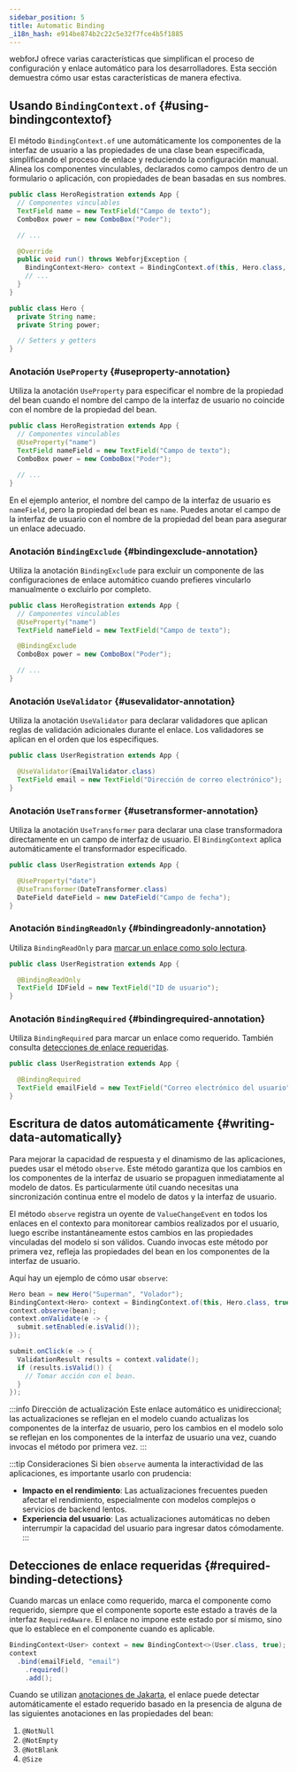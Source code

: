 ```yaml
---
sidebar_position: 5
title: Automatic Binding
_i18n_hash: e914be874b2c22c5e32f7fce4b5f1885
---
```

webforJ ofrece varias características que simplifican el proceso de configuración y enlace automático para los desarrolladores. Esta sección demuestra cómo usar estas características de manera efectiva.

## Usando `BindingContext.of` {#using-bindingcontextof}

El método `BindingContext.of` une automáticamente los componentes de la interfaz de usuario a las propiedades de una clase bean especificada, simplificando el proceso de enlace y reduciendo la configuración manual. Alinea los componentes vinculables, declarados como campos dentro de un formulario o aplicación, con propiedades de bean basadas en sus nombres.

```java
public class HeroRegistration extends App {
  // Componentes vinculables
  TextField name = new TextField("Campo de texto");
  ComboBox power = new ComboBox("Poder");

  // ...

  @Override
  public void run() throws WebforjException {
    BindingContext<Hero> context = BindingContext.of(this, Hero.class, true);
    // ...
  }
}
```

```java
public class Hero {
  private String name;
  private String power;

  // Setters y getters
}
```

### Anotación `UseProperty` {#useproperty-annotation}

Utiliza la anotación `UseProperty` para especificar el nombre de la propiedad del bean cuando el nombre del campo de la interfaz de usuario no coincide con el nombre de la propiedad del bean.

```java
public class HeroRegistration extends App {
  // Componentes vinculables
  @UseProperty("name")
  TextField nameField = new TextField("Campo de texto");
  ComboBox power = new ComboBox("Poder");

  // ...
}
```

En el ejemplo anterior, el nombre del campo de la interfaz de usuario es `nameField`, pero la propiedad del bean es `name`. Puedes anotar el campo de la interfaz de usuario con el nombre de la propiedad del bean para asegurar un enlace adecuado.

### Anotación `BindingExclude` {#bindingexclude-annotation}

Utiliza la anotación `BindingExclude` para excluir un componente de las configuraciones de enlace automático cuando prefieres vincularlo manualmente o excluirlo por completo.

```java
public class HeroRegistration extends App {
  // Componentes vinculables
  @UseProperty("name")
  TextField nameField = new TextField("Campo de texto");

  @BindingExclude
  ComboBox power = new ComboBox("Poder");

  // ...
}
```

### Anotación `UseValidator` {#usevalidator-annotation}

Utiliza la anotación `UseValidator` para declarar validadores que aplican reglas de validación adicionales durante el enlace. Los validadores se aplican en el orden que los especifiques.

```java
public class UserRegistration extends App {

  @UseValidator(EmailValidator.class)
  TextField email = new TextField("Dirección de correo electrónico");
}
```

### Anotación `UseTransformer` {#usetransformer-annotation}

Utiliza la anotación `UseTransformer` para declarar una clase transformadora directamente en un campo de interfaz de usuario. El `BindingContext` aplica automáticamente el transformador especificado.

```java
public class UserRegistration extends App {

  @UseProperty("date")
  @UseTransformer(DateTransformer.class)
  DateField dateField = new DateField("Campo de fecha");
}
```

### Anotación `BindingReadOnly` {#bindingreadonly-annotation}

Utiliza `BindingReadOnly` para [marcar un enlace como solo lectura](./bindings/#configuring-readonly-bindings).

```java
public class UserRegistration extends App {

  @BindingReadOnly
  TextField IDField = new TextField("ID de usuario");
}
```

### Anotación `BindingRequired` {#bindingrequired-annotation}

Utiliza `BindingRequired` para marcar un enlace como requerido. También consulta [detecciones de enlace requeridas](#required-binding-detections).

```java
public class UserRegistration extends App {

  @BindingRequired
  TextField emailField = new TextField("Correo electrónico del usuario");
}
```

## Escritura de datos automáticamente {#writing-data-automatically}

Para mejorar la capacidad de respuesta y el dinamismo de las aplicaciones, puedes usar el método `observe`. Este método garantiza que los cambios en los componentes de la interfaz de usuario se propaguen inmediatamente al modelo de datos. Es particularmente útil cuando necesitas una sincronización continua entre el modelo de datos y la interfaz de usuario.

El método `observe` registra un oyente de `ValueChangeEvent` en todos los enlaces en el contexto para monitorear cambios realizados por el usuario, luego escribe instantáneamente estos cambios en las propiedades vinculadas del modelo si son válidos. Cuando invocas este método por primera vez, refleja las propiedades del bean en los componentes de la interfaz de usuario.

Aquí hay un ejemplo de cómo usar `observe`:

```java
Hero bean = new Hero("Superman", "Volador");
BindingContext<Hero> context = BindingContext.of(this, Hero.class, true);
context.observe(bean);
context.onValidate(e -> {
  submit.setEnabled(e.isValid());
});

submit.onClick(e -> {
  ValidationResult results = context.validate();
  if (results.isValid()) {
    // Tomar acción con el bean.
  }
});
```

:::info Dirección de actualización
Este enlace automático es unidireccional; las actualizaciones se reflejan en el modelo cuando actualizas los componentes de la interfaz de usuario, pero los cambios en el modelo solo se reflejan en los componentes de la interfaz de usuario una vez, cuando invocas el método por primera vez.
:::

:::tip Consideraciones
Si bien `observe` aumenta la interactividad de las aplicaciones, es importante usarlo con prudencia:

- **Impacto en el rendimiento**: Las actualizaciones frecuentes pueden afectar el rendimiento, especialmente con modelos complejos o servicios de backend lentos.
- **Experiencia del usuario**: Las actualizaciones automáticas no deben interrumpir la capacidad del usuario para ingresar datos cómodamente.
:::


## Detecciones de enlace requeridas {#required-binding-detections}

Cuando marcas un enlace como requerido, marca el componente como requerido, siempre que el componente soporte este estado a través de la interfaz `RequiredAware`. El enlace no impone este estado por sí mismo, sino que lo establece en el componente cuando es aplicable.

```java
BindingContext<User> context = new BindingContext<>(User.class, true);
context
  .bind(emailField, "email")
    .required()
    .add();
```

Cuando se utilizan [anotaciones de Jakarta](./validation/jakarta-validation.md), el enlace puede detectar automáticamente el estado requerido basado en la presencia de alguna de las siguientes anotaciones en las propiedades del bean:

1. `@NotNull`
2. `@NotEmpty`
3. `@NotBlank`
4. `@Size`
